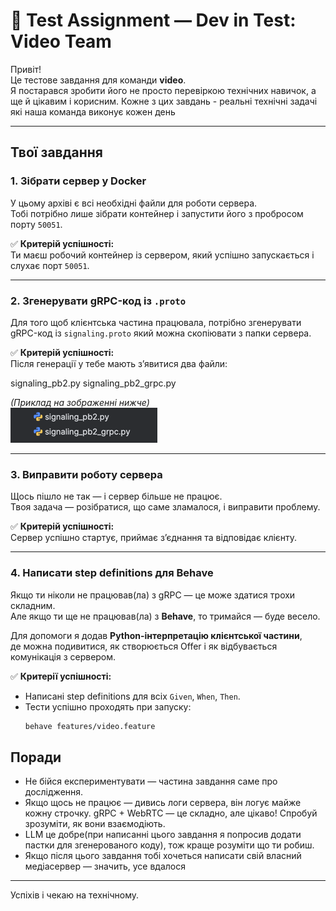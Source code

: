 # 🎥 Test Assignment — Dev in Test: Video Team

Привіт!  
Це тестове завдання для команди **video**.  
Я постарався зробити його не просто перевіркою технічних навичок, а ще й цікавим і корисним. 
Кожне з цих завдань - реальні технічні задачі які наша команда виконує кожен день 

---

## Твої завдання

### 1. Зібрати сервер у Docker
У цьому архіві є всі необхідні файли для роботи сервера.  
Тобі потрібно лише зібрати контейнер і запустити його з пробросом порту `50051`.

✅ **Критерій успішності:**  
Ти маєш робочий контейнер із сервером, який успішно запускається і слухає порт `50051`.

---

### 2. Згенерувати gRPC-код із `.proto`
Для того щоб клієнтська частина працювала, потрібно згенерувати gRPC-код із `signaling.proto` який можна скопіювати з папки сервера.

✅ **Критерій успішності:**  
Після генерації у тебе мають з’явитися два файли:

signaling_pb2.py
signaling_pb2_grpc.py

*(Приклад на зображенні нижче)*  
![img.png](img.png)

---

### 3. Виправити роботу сервера
Щось пішло не так — і сервер більше не працює.  
Твоя задача — розібратися, що саме зламалося, і виправити проблему.

✅ **Критерій успішності:**  
Сервер успішно стартує, приймає з’єднання та відповідає клієнту.

---

### 4. Написати step definitions для Behave
Якщо ти ніколи не працював(ла) з gRPC — це може здатися трохи складним.  
Але якщо ти ще не працював(ла) з **Behave**, то тримайся — буде весело.

Для допомоги я додав **Python-інтерпретацію клієнтської частини**,  
де можна подивитися, як створюється Offer і як відбувається комунікація з сервером.

✅ **Критерії успішності:**
- Написані step definitions для всіх `Given`, `When`, `Then`.
- Тести успішно проходять при запуску:
  ```bash
  behave features/video.feature
## Поради
- Не бійся експериментувати — частина завдання саме про дослідження.
- Якщо щось не працює — дивись логи сервера, він логує майже кожну строчку.
gRPC + WebRTC — це складно, але цікаво! Спробуй зрозуміти, як вони взаємодіють.
- LLM це добре(при написанні цього завдання я попросив додати пастки для згенерованого коду), тож краще розуміти що ти робиш.
- Якщо після цього завдання тобі хочеться написати свій власний медіасервер — значить, усе вдалося 

--- 

Успіхів і чекаю на технічному. 



